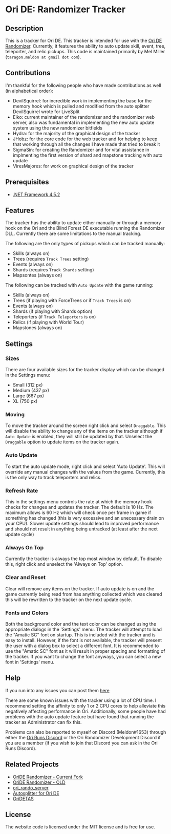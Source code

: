 # Ori DE: Randomizer Tracker

## Description
This is a tracker for Ori DE. This tracker is intended for use with the [Ori DE 
Randomizer](https://orirando.com). Currently, it features the ability to auto 
update skill, event, tree, teleporter, and relic pickups. This code is maintained
primarily by Mel Miller (`taragon.meldon at gmail dot com`).

## Contributions
I'm thankful for the following people who have made contributions as well (in 
alphabetical order):

* DevilSquirrel: for incredible work in implementing the base for the memory hook 
which is pulled and modified from the auto splitter DevilSquirrel wrote for 
LiveSplit
* Eiko: current maintainer of the randomizer and the randomizer web server, also
was fundamental in implementing the new auto update system using the new randomizer
bitfields
* Hydra: for the majority of the graphical design of the tracker
* JHobz: for the core code for the web tracker and for helping to keep that working
through all the changes I have made that tried to break it
* SigmaSin: for creating the Randomizer and for vital assistance in implmenting 
the first version of shard and mapstone tracking with auto update
* ViresMajores: for work on graphical design of the tracker

## Prerequisites
* [.NET Framework 4.5.2](https://www.microsoft.com/en-us/download/details.aspx?id=40779)

## Features
The tracker has the ability to update either manually or through a memory hook 
on the Ori and the Blind Forest DE executable running the Randomizer DLL. 
Currently there are some limitations to the manual tracking. 

The following are the only types of pickups which can be tracked manually:

+ Skills (always on)
+ Trees (requires `Track Trees` setting)
+ Events (always on)
+ Shards (requires `Track Shards` setting)
+ Mapsontes (always on)

The following can be tracked with `Auto Update` with the game running:

* Skills (always on)
* Trees (if playing with ForceTrees or if `Track Trees` is on)
* Events (always on)
* Shards (if playing with Shards option)
* Teleporters (if `Track Teleporters` is on)
* Relics (if playing with World Tour)
* Mapstones (always on)

## Settings

### Sizes
There are four available sizes for the tracker display which can be changed
in the Settings menu:

* Small (312 px)
* Medium (437 px)
* Large (667 px)
* XL (750 px)

### Moving
To move the tracker around the screen right click and select `Draggable`. This 
will disable the ability to change any of the items on the tracker although 
if `Auto Update` is enabled, they will still be updated by that. Unselect 
the `Draggable` option to update items on the tracker again.

### Auto Update
To start the auto update mode, right click and select 'Auto Update'. This will 
override any manual changes with the values from the game. Currently, this is 
the only way to track teleporters and relics.

### Refresh Rate
This in the settings menu controls the rate at which the memory hook checks for 
changes and updates the tracker. The default is 10 Hz. The maximum allows is 
60 Hz which will check once per frame in game if something has changed (this is
very excessive and an unecessary drain on your CPU). Slower update settings should
lead to improved performance and should not result in anything being untracked
(at least after the next update cycle)

### Always On Top
Currently the tracker is always the top most window by default. To disable 
this, right click and unselect the 'Always on Top' option.

### Clear and Reset
Clear will remove any items on the tracker. If auto update is on and the game
currently being read from has anything collected which was cleared this will
be rewritten to the tracker on the next update cycle.

### Fonts and Colors
Both the background color and the text color can be changed using the appropriate
dialogs in the 'Settings' menu. The tracker will attempt to load the "Amatic SC" 
font on startup. This is included with the tracker and is easy to install. However, 
if the font is not available, the tracker will present the user with a dialog box 
to select a different font. It is recommended to use the "Amatic SC" font as it 
will result in proper spacing and formatting of the tracker. If you want to change
the font anyways, you can select a new font in 'Settings' menu.

## Help
If you run into any issues you can post them [here](https://github.com/meldontaragon/OriDETracker/issues)

There are some known issues with the tracker using a lot of CPU time. I recommend 
setting the affinity to only 1 or 2 CPU cores to help alleviate this negatively 
affecting performance in Ori. Additionally, some people have had problems with the 
auto update feature but have found that running the tracker as Administrator can 
fix this.

Problems can also be reported to myself on Discord (Meldon#1653) through either the
[Ori Runs Discord](https://orirando.com/discord) or the Ori Randomizer Development 
Discord if you are a member (if you wish to join that Discord you can ask in the Ori
Runs Discord).

## Related Projects 
* [OriDE Randomizer - Current Fork](https://github.com/sparkle-preference/OriDERandomizer)
* [OriDE Randomizer - OLD](https://github.com/sigmasin/OriDERandomizer)
* [ori_rando_server](https://github.com/sparkle-preference/ori_rando_server)
* [Autosplitter for Ori DE](https://github.com/ShootMe/LiveSplit.OriDE)
* [OriDETAS](https://github.com/ShootMe/OriDETAS)

## License
The website code is licensed under the MIT license and is free for use.

